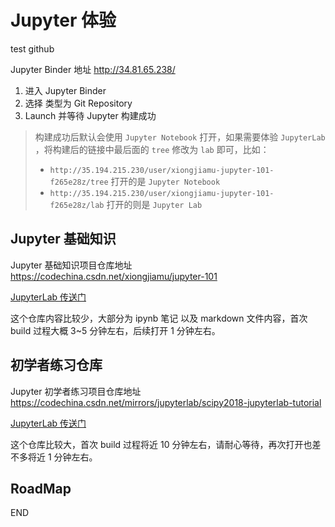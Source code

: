# Jupyter 体验

test github

Jupyter Binder 地址 <http://34.81.65.238/>

1. 进入 Jupyter Binder
2. 选择 类型为 Git Repository
3. Launch 并等待 Jupyter 构建成功

> 构建成功后默认会使用 `Jupyter Notebook` 打开，如果需要体验 `JupyterLab` ，将构建后的链接中最后面的 `tree` 修改为 `lab` 即可，比如：
>
> - `http://35.194.215.230/user/xiongjiamu-jupyter-101-f265e28z/tree`  打开的是 `Jupyter Notebook`
> - `http://35.194.215.230/user/xiongjiamu-jupyter-101-f265e28z/lab` 打开的则是 `Jupyter Lab`



## Jupyter 基础知识

Jupyter 基础知识项目仓库地址 <https://codechina.csdn.net/xiongjiamu/jupyter-101>

[JupyterLab 传送门](http://34.81.65.238/v2/git/https%3A%2F%2Fcodechina.csdn.net%2Fxiongjiamu%2Fjupyter-101/HEAD)

这个仓库内容比较少，大部分为 ipynb 笔记 以及 markdown 文件内容，首次 build 过程大概 3~5 分钟左右，后续打开 1 分钟左右。


## 初学者练习仓库

Jupyter 初学者练习项目仓库地址 <https://codechina.csdn.net/mirrors/jupyterlab/scipy2018-jupyterlab-tutorial>

[JupyterLab 传送门](http://34.81.65.238/v2/git/https%3A%2F%2Fcodechina.csdn.net%2Fmirrors%2Fjupyterlab%2Fscipy2018-jupyterlab-tutorial/HEAD)

这个仓库比较大，首次 build 过程将近 10 分钟左右，请耐心等待，再次打开也差不多将近 1 分钟左右。

## RoadMap

END
